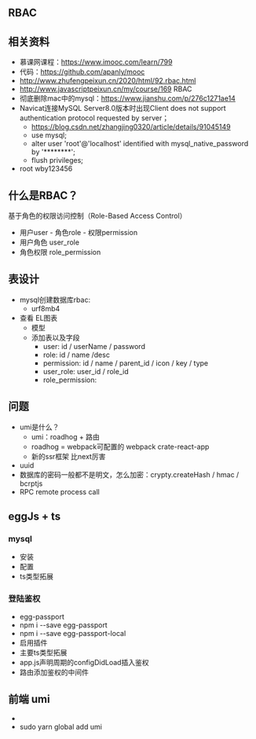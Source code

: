 ## RBAC

## 相关资料
- 慕课网课程：https://www.imooc.com/learn/799
- 代码：https://github.com/apanly/mooc
- http://www.zhufengpeixun.cn/2020/html/92.rbac.html
- http://www.javascriptpeixun.cn/my/course/169  RBAC
- 彻底删除mac中的mysql：https://www.jianshu.com/p/276c1271ae14
- Navicat连接MySQL Server8.0版本时出现Client does not support authentication protocol requested by server；
  - https://blog.csdn.net/zhangjing0320/article/details/91045149
  - use mysql;
  - alter user 'root'@'localhost' identified with mysql_native_password by '********';
  - flush privileges;
- root wby123456

## 什么是RBAC？
基于角色的权限访问控制（Role-Based Access Control）
- 用户user - 角色role - 权限permission
- 用户角色 user_role
- 角色权限 role_permission

## 表设计 
- mysql创建数据库rbac:
  - urf8mb4
- 查看 EL图表
  - 模型
  - 添加表以及字段
    - user: id / userName / password
    - role: id / name /desc
    - permission: id / name / parent_id / icon / key / type
    - user_role: user_id / role_id
    - role_permission:



## 问题
- umi是什么？
  - umi：roadhog + 路由
  - roadhog = webpack可配置的 webpack crate-react-app
  - 新的ssr框架 比next厉害
- uuid 
- 数据库的密码一般都不是明文，怎么加密：crypty.createHash / hmac / bcrptjs
- RPC remote process call


## eggJs + ts
### mysql
- 安装
- 配置
- ts类型拓展

### 登陆鉴权
- egg-passport
- npm i --save egg-passport
- npm i --save egg-passport-local
- 启用插件
- 主要ts类型拓展
- app.js声明周期的configDidLoad插入鉴权
- 路由添加鉴权的中间件

## 前端 umi
- 
- sudo yarn global add umi